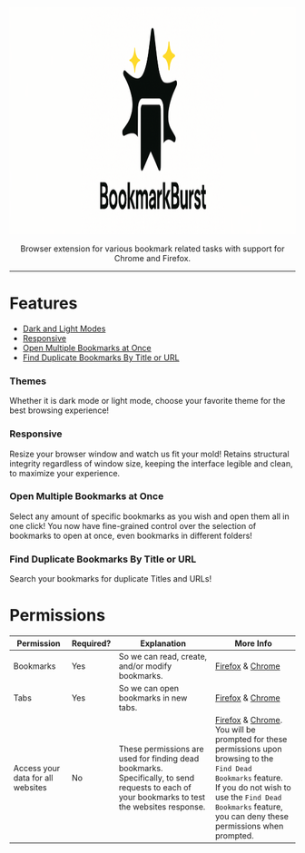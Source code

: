 <p align="center">
<img src="./.github/img/BookmarkBurstBanner.png" alt="Bookmark Burst" width="1200px" height="400px">
</p>
<p align="center">Browser extension for various bookmark related tasks with support for Chrome and Firefox.</p>

---

# Features

- [Dark and Light Modes](#themes)
- [Responsive](#responsive)
- [Open Multiple Bookmarks at Once](#open-multiple-bookmarks-at-once)
- [Find Duplicate Bookmarks By Title or URL](#find-duplicate-bookmarks-by-title-or-url)

### Themes

Whether it is dark mode or light mode, choose your favorite theme for the best browsing experience!

### Responsive

Resize your browser window and watch us fit your mold!  Retains structural integrity regardless of window size, keeping the interface legible and clean, to maximize your experience.

### Open Multiple Bookmarks at Once

Select any amount of specific bookmarks as you wish and open them all in one click! You now have fine-grained control over the selection of bookmarks to open at once, even bookmarks in different folders!

### Find Duplicate Bookmarks By Title or URL

Search your bookmarks for duplicate Titles and URLs!

# Permissions

<table>
  <thead>
    <tr>
      <th>Permission</th>
      <th>Required?</th>
      <th>Explanation</th>
      <th>More Info</th>
    </tr>
  </thead>
  <tbody>
    <tr>
      <td>Bookmarks</td>
      <td>Yes</td>
      <td>So we can read, create, and/or modify bookmarks.</td>
      <td><a href="https://developer.mozilla.org/en-US/docs/Mozilla/Add-ons/WebExtensions/API/bookmarks">Firefox</a> & <a href="https://developer.chrome.com/docs/extensions/reference/api/bookmarks">Chrome</a></td>
    </tr>
    <tr>
      <td>Tabs</td>
      <td>Yes</td>
      <td>So we can open bookmarks in new tabs.</td>
      <td><a href="https://developer.mozilla.org/en-US/docs/Mozilla/Add-ons/WebExtensions/API/tabs">Firefox</a> & <a href="https://developer.chrome.com/docs/extensions/reference/api/tabs">Chrome</a></td>
    </tr>
    <tr>
      <td>Access your data for all websites</td>
      <td>No</td>
      <td>These permissions are used for finding dead bookmarks. Specifically, to send requests to each of your bookmarks to test the websites response.</td>
      <td>
      <a href="https://support.mozilla.org/en-US/kb/permission-request-messages-firefox-extensions?as=u&utm_source=inproduct#w_access-your-data-for-all-websites">Firefox</a> & <a href="https://developer.chrome.com/docs/extensions/develop/concepts/declare-permissions#host-permissions">Chrome</a>.
      <br/>You will be prompted for these permissions upon browsing to the <code>Find Dead Bookmarks</code> feature. <br/>If you do not wish to use the <code>Find Dead Bookmarks</code> feature, you can deny these permissions when prompted.
      </td>
    </tr>
  </tbody>
</table>
